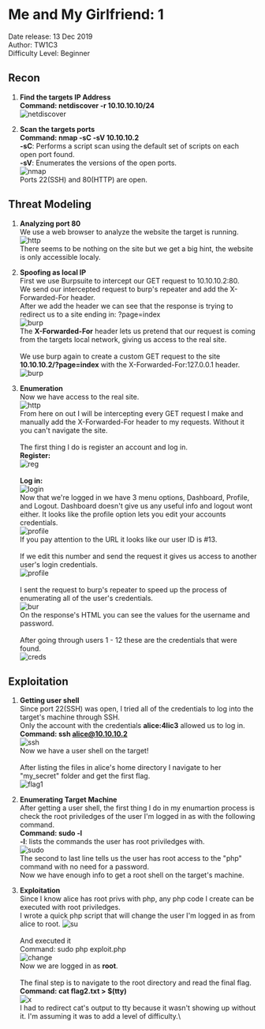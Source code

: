 # Me and My Girlfriend: 1
Date release: 13 Dec 2019\
Author: TW1C3\
Difficulty Level: Beginner

## Recon
1. **Find the targets IP Address**\
**Command: netdiscover -r 10.10.10.10/24**\
![netdiscover](https://github.com/francobel/CTF-Writeups/blob/master/Vulnhub/Me%20and%20My%20Girlfriend:%201/Images/1.png "netdiscover")

2. **Scan the targets ports**\
**Command: nmap -sC -sV 10.10.10.2**\
**-sC**: Performs a script scan using the default set of scripts on each open port found.\
**-sV**: Enumerates the versions of the open ports.\
![nmap](https://github.com/francobel/CTF-Writeups/blob/master/Vulnhub/Me%20and%20My%20Girlfriend:%201/Images/2.png "nmap")\
Ports 22(SSH) and 80(HTTP) are open.

## Threat Modeling
1. **Analyzing port 80**\
We use a web browser to analyze the website the target is running.\
![http](https://github.com/francobel/CTF-Writeups/blob/master/Vulnhub/Me%20and%20My%20Girlfriend:%201/Images/3.png "http")\
There seems to be nothing on the site but we get a big hint, the website is only accessible localy.

2. **Spoofing as local IP**\
First we use Burpsuite to intercept our GET request to 10.10.10.2:80.\
We send our intercepted request to burp's repeater and add the X-Forwarded-For header.\
After we add the header we can see that the response is trying to redirect us to a site ending in: ?page=index\
![burp](https://github.com/francobel/CTF-Writeups/blob/master/Vulnhub/Me%20and%20My%20Girlfriend:%201/Images/4.png "burp")\
The **X-Forwarded-For** header lets us pretend that our request is coming from the targets local network, giving us access to the real site.\
\
We use burp again to create a custom GET request to the site **10.10.10.2/?page=index** with the X-Forwarded-For:127.0.0.1 header.\
![burp](https://github.com/francobel/CTF-Writeups/blob/master/Vulnhub/Me%20and%20My%20Girlfriend:%201/Images/5.png "burp")

3. **Enumeration**\
Now we have access to the real site.\
![http](https://github.com/francobel/CTF-Writeups/blob/master/Vulnhub/Me%20and%20My%20Girlfriend:%201/Images/6.png "http")\
From here on out I will be intercepting every GET request I make and manually add the X-Forwarded-For header to my requests. Without it you can't navigate the site.\
\
The first thing I do is register an account and log in.\
**Register:**\
![reg](https://github.com/francobel/CTF-Writeups/blob/master/Vulnhub/Me%20and%20My%20Girlfriend:%201/Images/8.png "reg")\
\
**Log in:**\
![login](https://github.com/francobel/CTF-Writeups/blob/master/Vulnhub/Me%20and%20My%20Girlfriend:%201/Images/9.png "login")\
Now that we're logged in we have 3 menu options, Dashboard, Profile, and Logout. Dashboard doesn't give us any useful info and logout wont either. It looks like the profile option lets you edit your accounts credentials.\
![profile](https://github.com/francobel/CTF-Writeups/blob/master/Vulnhub/Me%20and%20My%20Girlfriend:%201/Images/11.png "profile")\
If you pay attention to the URL it looks like our user ID is #13.\
\
If we edit this number and send the request it gives us access to another user's login credentials.\
![profile](https://github.com/francobel/CTF-Writeups/blob/master/Vulnhub/Me%20and%20My%20Girlfriend:%201/Images/12.png "profile")\
\
I sent the request to burp's repeater to speed up the process of enumerating all of the user's credentials.\
![bur](https://github.com/francobel/CTF-Writeups/blob/master/Vulnhub/Me%20and%20My%20Girlfriend:%201/Images/13.png "burp")\
On the response's HTML you can see the values for the username and password.\
\
After going through users 1 - 12 these are the credentials that were found.\
![creds](https://github.com/francobel/CTF-Writeups/blob/master/Vulnhub/Me%20and%20My%20Girlfriend:%201/Images/14.png "creds")

## Exploitation
1. **Getting user shell**\
Since port 22(SSH) was open, I tried all of the credentials to log into the target's machine through SSH.\
Only the account with the credentials **alice:4lic3** allowed us to log in.\
**Command: ssh alice@10.10.10.2**\
![ssh](https://github.com/francobel/CTF-Writeups/blob/master/Vulnhub/Me%20and%20My%20Girlfriend:%201/Images/15.png "ssh")\
Now we have a user shell on the target!\
\
After listing the files in alice's home directory I navigate to her "my_secret" folder and get the first flag.\
![flag1](https://github.com/francobel/CTF-Writeups/blob/master/Vulnhub/Me%20and%20My%20Girlfriend:%201/Images/20.png "flag1")

2. **Enumerating Target Machine**\
After getting a user shell, the first thing I do in my enumartion process is check the root priviledges of the user I'm logged in as with the following command.\
**Command: sudo -l**\
**-l**: lists the commands the user has root priviledges with.\
![sudo](https://github.com/francobel/CTF-Writeups/blob/master/Vulnhub/Me%20and%20My%20Girlfriend:%201/Images/16.png "sudo")\
The second to last line tells us the user has root access to the "php" command with no need for a password.\
Now we have enough info to get a root shell on the target's machine.

3. **Exploitation**\
Since I know alice has root privs with php, any php code I create can be executed with root priviledges.\
I wrote a quick php script that will change the user I'm logged in as from alice to root.
![su](https://github.com/francobel/CTF-Writeups/blob/master/Vulnhub/Me%20and%20My%20Girlfriend:%201/Images/17.png "su")\
\
And executed it\
Command: sudo php exploit.php\
![change](https://github.com/francobel/CTF-Writeups/blob/master/Vulnhub/Me%20and%20My%20Girlfriend:%201/Images/18.png "root")\
Now we are logged in as **root**.\
\
The final step is to navigate to the root directory and read the final flag.\
**Command: cat flag2.txt > $(tty)**\
![x](https://github.com/francobel/CTF-Writeups/blob/master/Vulnhub/Me%20and%20My%20Girlfriend:%201/Images/19.png "flag2")\
I had to redirect cat's output to tty because it wasn't showing up without it. I'm assuming it was to add a level of difficulty.\
